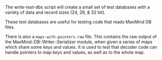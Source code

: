 The write-test-dbs script will create a small set of test databases with a
variety of data and record sizes (24, 28, & 32 bit).

These test databases are useful for testing code that reads MaxMind DB files.

There is also a `maps-with-pointers.raw` file. This contains the raw output of
the MaxMind::DB::Writer::Serializer module, when given a series of maps which
share some keys and values. It is used to test that decoder code can handle
pointers to map keys and values, as well as to the whole map.
